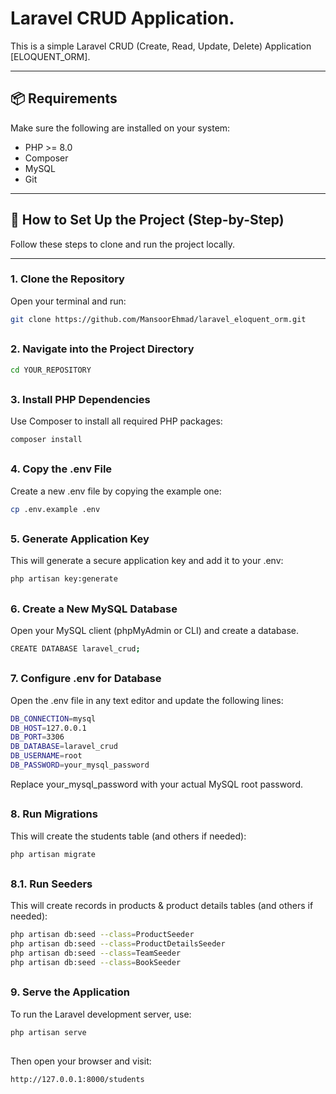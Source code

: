 # Laravel CRUD Application.

This is a simple Laravel CRUD (Create, Read, Update, Delete) Application [ELOQUENT_ORM].

---

## 📦 Requirements

Make sure the following are installed on your system:

- PHP >= 8.0
- Composer
- MySQL
- Git

---

## 🚀 How to Set Up the Project (Step-by-Step)

Follow these steps to clone and run the project locally.

---

### 1. Clone the Repository

Open your terminal and run:

```bash
git clone https://github.com/MansoorEhmad/laravel_eloquent_orm.git
```
##

### 2. Navigate into the Project Directory
```bash
cd YOUR_REPOSITORY 
```
##

### 3. Install PHP Dependencies
Use Composer to install all required PHP packages:
```bash
composer install
```
##

### 4. Copy the .env File
Create a new .env file by copying the example one:
```bash
cp .env.example .env
```
##

### 5. Generate Application Key
This will generate a secure application key and add it to your .env:
```bash
php artisan key:generate
```
##

### 6. Create a New MySQL Database
Open your MySQL client (phpMyAdmin or CLI) and create a database.
```bash
CREATE DATABASE laravel_crud;
```
##

### 7. Configure .env for Database
Open the .env file in any text editor and update the following lines:
```bash
DB_CONNECTION=mysql
DB_HOST=127.0.0.1
DB_PORT=3306
DB_DATABASE=laravel_crud
DB_USERNAME=root
DB_PASSWORD=your_mysql_password
```
Replace your_mysql_password with your actual MySQL root password.
##

### 8. Run Migrations
This will create the students table (and others if needed):
```bash
php artisan migrate
```
##

### 8.1. Run Seeders
This will create records in products & product details tables (and others if needed):
```bash
php artisan db:seed --class=ProductSeeder
php artisan db:seed --class=ProductDetailsSeeder
php artisan db:seed --class=TeamSeeder
php artisan db:seed --class=BookSeeder
```
##

### 9. Serve the Application
To run the Laravel development server, use:
```bash
php artisan serve
```
##

Then open your browser and visit:
```bash
http://127.0.0.1:8000/students
```
